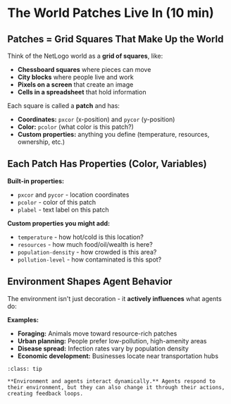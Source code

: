 # The World Patches Live In (10 min)

## Patches = Grid Squares That Make Up the World

Think of the NetLogo world as a **grid of squares**, like:

- **Chessboard squares** where pieces can move
- **City blocks** where people live and work  
- **Pixels on a screen** that create an image
- **Cells in a spreadsheet** that hold information

Each square is called a **patch** and has:

- **Coordinates:** `pxcor` (x-position) and `pycor` (y-position)
- **Color:** `pcolor` (what color is this patch?)
- **Custom properties:** anything you define (temperature, resources, ownership, etc.)

## Each Patch Has Properties (Color, Variables)

**Built-in properties:**

- `pxcor` and `pycor` - location coordinates
- `pcolor` - color of this patch
- `plabel` - text label on this patch

**Custom properties you might add:**

- `temperature` - how hot/cold is this location?
- `resources` - how much food/oil/wealth is here?
- `population-density` - how crowded is this area?
- `pollution-level` - how contaminated is this spot?

## Environment Shapes Agent Behavior

The environment isn't just decoration - it **actively influences** what agents do:

**Examples:**

- **Foraging:** Animals move toward resource-rich patches
- **Urban planning:** People prefer low-pollution, high-amenity areas
- **Disease spread:** Infection rates vary by population density
- **Economic development:** Businesses locate near transportation hubs

```{admonition} Key Insight
:class: tip

**Environment and agents interact dynamically.** Agents respond to their environment, but they can also change it through their actions, creating feedback loops.
```
